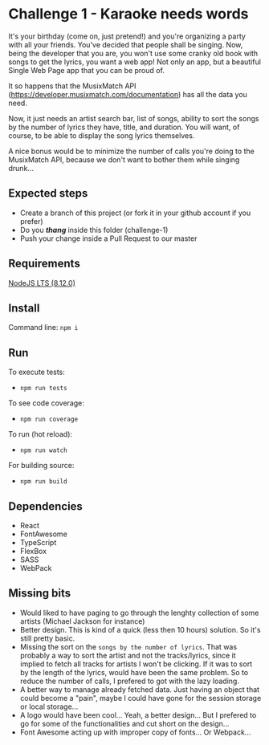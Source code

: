 # Challenge 1 - Karaoke needs words
It's your birthday (come on, just pretend!) and you're organizing a party with all your friends. 
You've decided that people shall be singing. 
Now, being the developer that you are, you won't use some cranky old book with songs to get the lyrics, you want a web 
app! Not only an app, but a beautiful Single Web Page app that you can be proud of.

It so happens that the MusixMatch API (https://developer.musixmatch.com/documentation) has all the data you need.

Now, it just needs an artist search bar, list of songs, ability to sort the songs by the number of lyrics they have, 
title, and duration. You will want, of course, to be able to display the song lyrics themselves. 

A nice bonus would be to minimize the number of calls you're doing to the MusixMatch API, because we don't want to 
bother them while singing drunk...

## Expected steps
+ Create a branch of this project (or fork it in your github account if you prefer)
+ Do you **_thang_** inside this folder (challenge-1)
+ Push your change inside a Pull Request to our master

## Requirements
[NodeJS LTS (8.12.0)](https://nodejs.org/en/download/)

## Install
Command line: `npm i`

## Run
To execute tests:
+ `npm run tests`

To see code coverage:
+ `npm run coverage`

To run (hot reload):
+ `npm run watch`

For building source:
+ `npm run build`

## Dependencies
+ React
+ FontAwesome
+ TypeScript
+ FlexBox
+ SASS
+ WebPack

## Missing bits
+ Would liked to have paging to go through the lenghty collection of some artists (Michael Jackson for instance)
+ Better design. This is kind of a quick (less then 10 hours) solution. So it's still pretty basic.
+ Missing the sort on the `songs by the number of lyrics`. That was probably a way to sort the artist and not the tracks/lyrics, since it implied to fetch all tracks for artists I won't be clicking. If it was to sort by the length of the lyrics, would have been the same problem. So to reduce the number of calls, I prefered to got with the lazy loading.
+ A better way to manage already fetched data. Just having an object that could become a "pain", maybe I could have gone for the session storage or local storage... 
+ A logo would have been cool... Yeah, a better design... But I prefered to go for some of the functionalities and cut short on the design... 
+ Font Awesome acting up with improper copy of fonts... Or Webpack...
